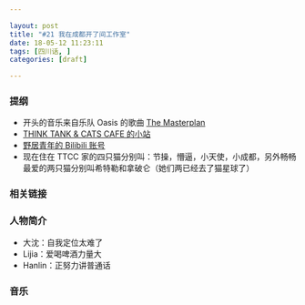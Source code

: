 ```yaml
---

layout: post
title: "#21 我在成都开了间工作室"
date: 18-05-12 11:23:11
tags: [四川话, ]
categories: [draft]

---
```


### 提纲

- 开头的音乐来自乐队 Oasis 的歌曲 [The Masterplan](http://music.163.com/#/song?id=17822784)
- [THINK TANK & CATS CAFE 的小站](https://site.douban.com/264278/)
- [野居青年的 Bilibili 账号](https://space.bilibili.com/176756724)
- 现在住在 TTCC 家的四只猫分别叫：节操，懵逼，小天使，小成都，另外畅畅最爱的两只猫分别叫希特勒和拿破仑（她们两已经去了猫星球了）

### 相关链接

### 人物简介

- 大沈：自我定位太难了
- Lijia：爱喝啤酒力量大
- Hanlin：正努力讲普通话

### 音乐
